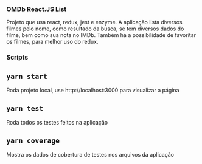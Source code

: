 ### OMDb React.JS List

Projeto que usa react, redux, jest e enzyme. A aplicação lista diversos filmes pelo nome, como resultado da busca, se tem diversos dados do filme, bem como sua nota no IMDb. Também há a possibilidade de favoritar os filmes, para melhor uso do redux.

### Scripts
## `yarn start`
Roda projeto local, use http://localhost:3000 para visualizar a página

## `yarn test`
Roda todos os testes feitos na aplicação

## `yarn coverage`
Mostra os dados de cobertura de testes nos arquivos da aplicação

